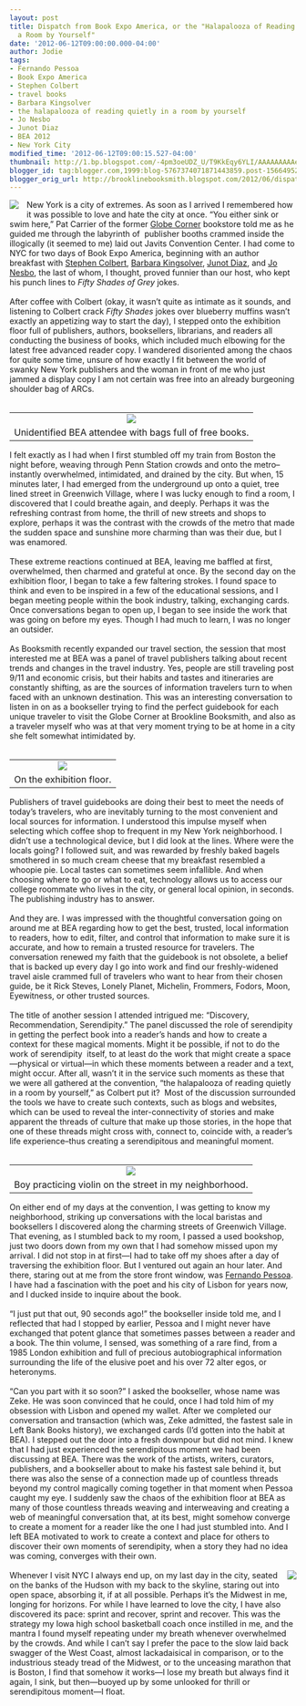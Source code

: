 ```yaml
---
layout: post
title: Dispatch from Book Expo America, or the "Halapalooza of Reading Quietly in
  a Room by Yourself"
date: '2012-06-12T09:00:00.000-04:00'
author: Jodie
tags:
- Fernando Pessoa
- Book Expo America
- Stephen Colbert
- travel books
- Barbara Kingsolver
- the halapalooza of reading quietly in a room by yourself
- Jo Nesbo
- Junot Diaz
- BEA 2012
- New York City
modified_time: '2012-06-12T09:00:15.527-04:00'
thumbnail: http://1.bp.blogspot.com/-4pm3oeUDZ_U/T9KkEqy6YLI/AAAAAAAAAeg/5q-d57rwMd4/s72-c/280-300x225.jpg
blogger_id: tag:blogger.com,1999:blog-5767374071871443859.post-1566495224950443861
blogger_orig_url: http://brooklinebooksmith.blogspot.com/2012/06/dispatch-from-book-expo-america-or.html
---
```


<div class="separator" style="border-bottom: medium none; border-left: medium none; border-right: medium none; border-top: medium none; clear: both; text-align: center;"><a href="http://1.bp.blogspot.com/-4pm3oeUDZ_U/T9KkEqy6YLI/AAAAAAAAAeg/5q-d57rwMd4/s1600/280-300x225.jpg" imageanchor="1" style="clear: left; cssfloat: left; float: left; margin-bottom: 1em; margin-right: 1em;"><img border="0" fba="true" src="http://1.bp.blogspot.com/-4pm3oeUDZ_U/T9KkEqy6YLI/AAAAAAAAAeg/5q-d57rwMd4/s1600/280-300x225.jpg" /></a></div>New York is a city of extremes. As soon as I arrived I remembered how it was possible to love and hate the city at once. “You either sink or swim here,” Pat Carrier of the former <a href="http://globecornerbookstore.com/blogs/">Globe Corner</a> bookstore told me as he guided me through the labyrinth of&nbsp; publisher booths crammed inside the illogically (it seemed to me) laid out Javits Convention Center. I had come to NYC for two days of Book Expo America, beginning with an author breakfast with <a href="http://www.brooklinebooksmith-shop.com/book/9780446583978">Stephen Colbert</a>, <a href="http://www.brooklinebooksmith-shop.com/book/9780062124265">Barbara Kingsolver</a>, <a href="http://www.brooklinebooksmith-shop.com/book/9781594487361">Junot Diaz</a>, and <a href="http://www.brooklinebooksmith-shop.com/book/9780307742995">Jo Nesbo</a>, the last of whom, I thought, proved funnier than our host, who kept his punch lines to <em>Fifty Shades of Grey</em> jokes.<br /><br /><div style="border-bottom: medium none; border-left: medium none; border-right: medium none; border-top: medium none;">After coffee with Colbert (okay, it wasn’t quite as intimate as it sounds, and listening to Colbert crack <em>Fifty Shades</em> jokes over blueberry muffins wasn’t exactly an appetizing way to start the day), I stepped onto the exhibition floor full of publishers, authors, booksellers, librarians, and readers all conducting the business of books, which included much elbowing for the latest free advanced reader copy. I wandered disoriented among the chaos for quite some time, unsure of how exactly I fit between the world of swanky New York publishers and the woman in front of me who just jammed a display copy I am not certain was free into an already burgeoning shoulder bag of ARCs.</div><div style="border-bottom: medium none; border-left: medium none; border-right: medium none; border-top: medium none;"><br /></div><table cellpadding="0" cellspacing="0" class="tr-caption-container" style="float: right; margin-left: 1em; text-align: right;"><tbody><tr><td style="text-align: center;"><a href="http://1.bp.blogspot.com/-JgQegL19K-o/T9KkJJL5WRI/AAAAAAAAAeo/b4fL0j2ZI6U/s1600/281-224x300.jpg" imageanchor="1" style="clear: right; cssfloat: right; margin-bottom: 1em; margin-left: auto; margin-right: auto;"><img border="0" fba="true" src="http://1.bp.blogspot.com/-JgQegL19K-o/T9KkJJL5WRI/AAAAAAAAAeo/b4fL0j2ZI6U/s1600/281-224x300.jpg" /></a></td></tr><tr><td class="tr-caption" style="text-align: center;">Unidentified BEA attendee with bags full of free books.</td></tr></tbody></table><div style="border-bottom: medium none; border-left: medium none; border-right: medium none; border-top: medium none;">I felt exactly as I had when I first stumbled off my train from Boston the night before, weaving through Penn Station crowds and onto the metro–instantly overwhelmed, intimidated, and drained by the city. But when, 15 minutes later, I had emerged from the underground up onto a quiet, tree lined street in Greenwich Village, where I was lucky enough to find a room, I discovered that I could breathe again, and deeply. Perhaps it was the refreshing contrast from home, the thrill of new streets and shops to explore, perhaps it was the contrast with the crowds of the metro that made the sudden space and sunshine more charming than was their due, but I was enamored.</div><br />These extreme reactions continued at BEA, leaving me baffled at first, overwhelmed, then charmed and grateful at once. By the second day on the exhibition floor, I began to take a few faltering strokes. I found space to think and even to be inspired in a few of the educational sessions, and I began meeting people within the book industry, talking, exchanging cards. Once conversations began to open up, I began to see inside the work that was going on before my eyes. Though I had much to learn, I was no longer an outsider.<br /><br />As Booksmith recently expanded our travel section, the session that most interested me at BEA was a panel of travel publishers talking about recent trends and changes in the travel industry. Yes, people are still traveling post 9/11 and economic crisis, but their habits and tastes and itineraries are constantly shifting, as are the sources of information travelers turn to when faced with an unknown destination. This was an interesting conversation to listen in on as a bookseller trying to find the perfect guidebook for each unique traveler to visit the Globe Corner at Brookline Booksmith, and also as a traveler myself who was at that very moment trying to be at home in a city she felt somewhat intimidated by.<br /><br /><table cellpadding="0" cellspacing="0" class="tr-caption-container" style="float: left; margin-right: 1em; text-align: left;"><tbody><tr><td style="text-align: center;"><a href="http://1.bp.blogspot.com/-PrPyfla4F0U/T9KkTpVFbMI/AAAAAAAAAew/9M7yu0ZWIbU/s1600/051-224x300.jpg" imageanchor="1" style="clear: left; cssfloat: left; margin-bottom: 1em; margin-left: auto; margin-right: auto;"><img border="0" fba="true" src="http://1.bp.blogspot.com/-PrPyfla4F0U/T9KkTpVFbMI/AAAAAAAAAew/9M7yu0ZWIbU/s1600/051-224x300.jpg" /></a></td></tr><tr><td class="tr-caption" style="text-align: center;">On the exhibition floor.</td></tr></tbody></table><div style="border-bottom: medium none; border-left: medium none; border-right: medium none; border-top: medium none;">Publishers of travel guidebooks are doing their best to meet the needs of today’s travelers, who are inevitably turning to the most convenient and local sources for information. I understood this impulse myself when selecting which coffee shop to frequent in my New York neighborhood. I didn’t use a technological device, but I did look at the lines. Where were the locals going? I followed suit, and was rewarded by freshly baked bagels smothered in so much cream cheese that my breakfast resembled a whoopie pie. Local tastes can sometimes seem infallible. And when choosing where to go or what to eat, technology allows us to access our college roommate who lives in the city, or general local opinion, in seconds. The publishing industry has to answer.</div><div style="border-bottom: medium none; border-left: medium none; border-right: medium none; border-top: medium none;"><br /></div><div style="border-bottom: medium none; border-left: medium none; border-right: medium none; border-top: medium none;">And they are. I was impressed with the thoughtful conversation going on around me at BEA regarding how to get the best, trusted, local information to readers, how to edit, filter, and control that information to make sure it is accurate, and how to remain a trusted resource for travelers. The conversation renewed my faith that the guidebook is not obsolete, a belief that is backed up every day I go into work and find our freshly-widened travel aisle crammed full of travelers who want to hear from their chosen guide, be it Rick Steves, Lonely Planet, Michelin, Frommers, Fodors, Moon, Eyewitness, or other trusted sources.</div><br /><div style="text-align: left;">The title of another session I attended intrigued me: “Discovery, Recommendation, Serendipity.” The panel discussed the role of serendipity in getting the perfect book into a reader’s hands and how to create a context for these magical moments. Might it be possible, if not to do the work of serendipity&nbsp; itself, to at least do the work that might create a space—physical or virtual—in which these moments between a reader and a text, might occur. After all, wasn’t it in the service such moments as these that we were all gathered at the convention, “the halapalooza of reading quietly in a room by yourself,” as Colbert put it?&nbsp; Most of the discussion surrounded the tools we have to create such contexts, such as blogs and websites, which can be used to reveal the inter-connectivity of stories and make apparent the threads of culture that make up those stories, in the hope that one of these threads might cross with, connect to, coincide with, a reader’s life experience–thus creating a serendipitous and meaningful moment.</div><div style="text-align: left;"><br /></div><table cellpadding="0" cellspacing="0" class="tr-caption-container" style="float: left; margin-right: 1em; text-align: left;"><tbody><tr><td style="text-align: center;"><a href="http://2.bp.blogspot.com/-wF8P0anUOcU/T9KkaWF9cBI/AAAAAAAAAe4/0eUa_PLrLAk/s1600/269-224x300.jpg" imageanchor="1" style="clear: left; cssfloat: left; margin-bottom: 1em; margin-left: auto; margin-right: auto;"><img border="0" fba="true" src="http://2.bp.blogspot.com/-wF8P0anUOcU/T9KkaWF9cBI/AAAAAAAAAe4/0eUa_PLrLAk/s1600/269-224x300.jpg" /></a></td></tr><tr><td class="tr-caption" style="text-align: center;">Boy practicing violin on the street in my neighborhood.</td></tr></tbody></table><div style="border-bottom: medium none; border-left: medium none; border-right: medium none; border-top: medium none;">On either end of my days at the convention, I was getting to know my neighborhood, striking up conversations with the local baristas and booksellers I discovered along the charming streets of Greenwich Village. That evening, as I stumbled back to my room, I passed a used bookshop, just two doors down from my own that I had somehow missed upon my arrival. I did not stop in at first—I had to take off my shoes after a day of traversing the exhibition floor. But I ventured out again an hour later. And there, staring out at me from the store front window, was <a href="http://www.brooklinebooksmith-shop.com/book/9780141183046">Fernando Pessoa</a>. I have had a fascination with the poet and his city of Lisbon for years now, and I ducked inside to inquire about the book.</div><div style="border-bottom: medium none; border-left: medium none; border-right: medium none; border-top: medium none;"><br /></div><div style="border-bottom: medium none; border-left: medium none; border-right: medium none; border-top: medium none;">“I just put that out, 90 seconds ago!” the bookseller inside told me, and I reflected that had I stopped by earlier, Pessoa and I might never have exchanged that potent glance that sometimes passes between a reader and a book. The thin volume, I sensed, was something of a rare find, from a 1985 London exhibition and full of precious autobiographical information surrounding the life of the elusive poet and his over 72 alter egos, or heteronyms.</div><br /><div style="border-bottom: medium none; border-left: medium none; border-right: medium none; border-top: medium none;">“Can you part with it so soon?” I asked the bookseller, whose name was Zeke. He was soon convinced that he could, once I had told him of my obsession with Lisbon and opened my wallet. After we completed our conversation and transaction (which was, Zeke admitted, the fastest sale in Left Bank Books history), we exchanged cards (I’d gotten into the habit at BEA). I stepped out the door into a fresh downpour but did not mind. I knew that I had just experienced the serendipitous moment we had been discussing at BEA. There was the work of the artists, writers, curators, publishers, and a bookseller about to make his fastest sale behind it, but there was also the sense of a connection made up of countless threads beyond my control magically coming together in that moment when Pessoa caught my eye. I suddenly saw the chaos of the exhibition floor at BEA as many of those countless threads weaving and interweaving and creating a web of meaningful conversation that, at its best, might somehow converge to create a moment for a reader like the one I had just stumbled into. And I left BEA motivated to work to create a context and place for others to discover their own moments of serendipity, when a story they had no idea was coming, converges with their own.</div><div style="border-bottom: medium none; border-left: medium none; border-right: medium none; border-top: medium none;"><br /></div><div style="border-bottom: medium none; border-left: medium none; border-right: medium none; border-top: medium none;"><a href="http://4.bp.blogspot.com/-rSDrtDvDo9E/T9KkjpMATGI/AAAAAAAAAfA/6HKbUEmkH1U/s1600/264-300x225.jpg" imageanchor="1" style="clear: right; cssfloat: right; float: right; margin-bottom: 1em; margin-left: 1em;"><img border="0" fba="true" src="http://4.bp.blogspot.com/-rSDrtDvDo9E/T9KkjpMATGI/AAAAAAAAAfA/6HKbUEmkH1U/s1600/264-300x225.jpg" /></a></div><div style="text-align: left;">Whenever I visit NYC I always end up, on my last day in the city, seated on the banks of the Hudson with my back to the skyline, staring out into open space, absorbing it, if at all possible. Perhaps it’s the Midwest in me, longing for horizons. For while I have learned to love the city, I have also discovered its pace: sprint and recover, sprint and recover. This was the strategy my Iowa high school basketball coach once instilled in me, and the mantra I found myself repeating under my breath whenever overwhelmed by the crowds. And while I can’t say I prefer the pace to the slow laid back swagger of the West Coast, almost lackadaisical in comparison, or to the industrious steady tread of the Midwest, or to the unceasing marathon that is Boston, I find that somehow it works—I lose my breath but always find it again, I sink, but then—buoyed up by some unlooked for thrill or serendipitous moment—I float.</div>